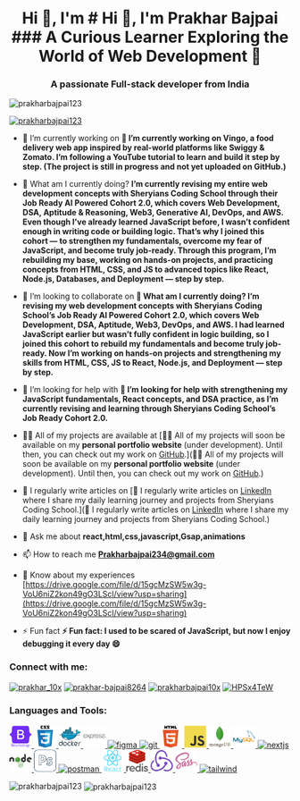 <h1 align="center">Hi 👋, I'm # Hi 👋, I'm Prakhar Bajpai ### A Curious Learner Exploring the World of Web Development 🚀</h1>
<h3 align="center">A passionate Full-stack developer from India</h3>

<p align="left"> <img src="https://komarev.com/ghpvc/?username=prakharbajpai123&label=Profile%20views&color=0e75b6&style=flat" alt="prakharbajpai123" /> </p>

<p align="left"> <a href="https://github.com/ryo-ma/github-profile-trophy"><img src="https://github-profile-trophy.vercel.app/?username=prakharbajpai123" alt="prakharbajpai123" /></a> </p>

- 🔭 I’m currently working on **🔭 I’m currently working on **Vingo**, a food delivery web app inspired by real-world platforms like Swiggy & Zomato. I’m following a YouTube tutorial to learn and build it step by step. (The project is still in progress and not yet uploaded on GitHub.)**

- 🌱 What am I currently doing? **I’m currently revising my entire web development concepts with Sheryians Coding School through their Job Ready AI Powered Cohort 2.0, which covers Web Development, DSA, Aptitude & Reasoning, Web3, Generative AI, DevOps, and AWS. Even though I’ve already learned JavaScript before, I wasn’t confident enough in writing code or building logic. That’s why I joined this cohort — to strengthen my fundamentals, overcome my fear of JavaScript, and become truly job-ready. Through this program, I’m rebuilding my base, working on hands-on projects, and practicing concepts from HTML, CSS, and JS to advanced topics like React, Node.js, Databases, and Deployment — step by step.**

- 👯 I’m looking to collaborate on **🌱 What am I currently doing? I’m revising my web development concepts with Sheryians Coding School’s Job Ready AI Powered Cohort 2.0, which covers Web Development, DSA, Aptitude, Web3, DevOps, and AWS. I had learned JavaScript earlier but wasn’t fully confident in logic building, so I joined this cohort to rebuild my fundamentals and become truly job-ready. Now I’m working on hands-on projects and strengthening my skills from HTML, CSS, JS to React, Node.js, and Deployment — step by step.**

- 🤝 I’m looking for help with **🤝 I’m looking for help with strengthening my **JavaScript fundamentals**, **React concepts**, and **DSA practice**, as I’m currently revising and learning through **Sheryians Coding School’s Job Ready Cohort 2.0**.**

- 👨‍💻 All of my projects are available at [👨‍💻 All of my projects will soon be available on my **personal portfolio website** (under development). Until then, you can check out my work on [GitHub](https://github.com/PrakharBajpai123).](👨‍💻 All of my projects will soon be available on my **personal portfolio website** (under development). Until then, you can check out my work on [GitHub](https://github.com/PrakharBajpai123).)

- 📝 I regularly write articles on [📝 I regularly write articles on [LinkedIn](www.linkedin.com/in/prakhar-bajpai8264) where I share my daily learning journey and projects from Sheryians Coding School.](📝 I regularly write articles on [LinkedIn](www.linkedin.com/in/prakhar-bajpai8264) where I share my daily learning journey and projects from Sheryians Coding School.)

- 💬 Ask me about **react,html,css,javascript,Gsap,animations**

- 📫 How to reach me **Prakharbajpai234@gmail.com**

- 📄 Know about my experiences [https://drive.google.com/file/d/15gcMzSW5w3g-VoU6niZ2kon49gO3LScl/view?usp=sharing](https://drive.google.com/file/d/15gcMzSW5w3g-VoU6niZ2kon49gO3LScl/view?usp=sharing)

- ⚡ Fun fact **⚡ Fun fact: I used to be scared of JavaScript, but now I enjoy debugging it every day 😄**

<h3 align="left">Connect with me:</h3>
<p align="left">
<a href="https://twitter.com/prakhar_10x" target="blank"><img align="center" src="https://raw.githubusercontent.com/rahuldkjain/github-profile-readme-generator/master/src/images/icons/Social/twitter.svg" alt="prakhar_10x" height="30" width="40" /></a>
<a href="https://linkedin.com/in/prakhar-bajpai8264" target="blank"><img align="center" src="https://raw.githubusercontent.com/rahuldkjain/github-profile-readme-generator/master/src/images/icons/Social/linked-in-alt.svg" alt="prakhar-bajpai8264" height="30" width="40" /></a>
<a href="https://instagram.com/prakharbajpai10x" target="blank"><img align="center" src="https://raw.githubusercontent.com/rahuldkjain/github-profile-readme-generator/master/src/images/icons/Social/instagram.svg" alt="prakharbajpai10x" height="30" width="40" /></a>
<a href="https://discord.gg/HPSx4TeW" target="blank"><img align="center" src="https://raw.githubusercontent.com/rahuldkjain/github-profile-readme-generator/master/src/images/icons/Social/discord.svg" alt="HPSx4TeW" height="30" width="40" /></a>
</p>

<h3 align="left">Languages and Tools:</h3>
<p align="left"> <a href="https://getbootstrap.com" target="_blank" rel="noreferrer"> <img src="https://raw.githubusercontent.com/devicons/devicon/master/icons/bootstrap/bootstrap-plain-wordmark.svg" alt="bootstrap" width="40" height="40"/> </a> <a href="https://www.w3schools.com/css/" target="_blank" rel="noreferrer"> <img src="https://raw.githubusercontent.com/devicons/devicon/master/icons/css3/css3-original-wordmark.svg" alt="css3" width="40" height="40"/> </a> <a href="https://www.docker.com/" target="_blank" rel="noreferrer"> <img src="https://raw.githubusercontent.com/devicons/devicon/master/icons/docker/docker-original-wordmark.svg" alt="docker" width="40" height="40"/> </a> <a href="https://expressjs.com" target="_blank" rel="noreferrer"> <img src="https://raw.githubusercontent.com/devicons/devicon/master/icons/express/express-original-wordmark.svg" alt="express" width="40" height="40"/> </a> <a href="https://www.figma.com/" target="_blank" rel="noreferrer"> <img src="https://www.vectorlogo.zone/logos/figma/figma-icon.svg" alt="figma" width="40" height="40"/> </a> <a href="https://git-scm.com/" target="_blank" rel="noreferrer"> <img src="https://www.vectorlogo.zone/logos/git-scm/git-scm-icon.svg" alt="git" width="40" height="40"/> </a> <a href="https://www.w3.org/html/" target="_blank" rel="noreferrer"> <img src="https://raw.githubusercontent.com/devicons/devicon/master/icons/html5/html5-original-wordmark.svg" alt="html5" width="40" height="40"/> </a> <a href="https://developer.mozilla.org/en-US/docs/Web/JavaScript" target="_blank" rel="noreferrer"> <img src="https://raw.githubusercontent.com/devicons/devicon/master/icons/javascript/javascript-original.svg" alt="javascript" width="40" height="40"/> </a> <a href="https://www.mongodb.com/" target="_blank" rel="noreferrer"> <img src="https://raw.githubusercontent.com/devicons/devicon/master/icons/mongodb/mongodb-original-wordmark.svg" alt="mongodb" width="40" height="40"/> </a> <a href="https://www.mysql.com/" target="_blank" rel="noreferrer"> <img src="https://raw.githubusercontent.com/devicons/devicon/master/icons/mysql/mysql-original-wordmark.svg" alt="mysql" width="40" height="40"/> </a> <a href="https://nextjs.org/" target="_blank" rel="noreferrer"> <img src="https://cdn.worldvectorlogo.com/logos/nextjs-2.svg" alt="nextjs" width="40" height="40"/> </a> <a href="https://nodejs.org" target="_blank" rel="noreferrer"> <img src="https://raw.githubusercontent.com/devicons/devicon/master/icons/nodejs/nodejs-original-wordmark.svg" alt="nodejs" width="40" height="40"/> </a> <a href="https://www.photoshop.com/en" target="_blank" rel="noreferrer"> <img src="https://raw.githubusercontent.com/devicons/devicon/master/icons/photoshop/photoshop-line.svg" alt="photoshop" width="40" height="40"/> </a> <a href="https://postman.com" target="_blank" rel="noreferrer"> <img src="https://www.vectorlogo.zone/logos/getpostman/getpostman-icon.svg" alt="postman" width="40" height="40"/> </a> <a href="https://reactjs.org/" target="_blank" rel="noreferrer"> <img src="https://raw.githubusercontent.com/devicons/devicon/master/icons/react/react-original-wordmark.svg" alt="react" width="40" height="40"/> </a> <a href="https://redis.io" target="_blank" rel="noreferrer"> <img src="https://raw.githubusercontent.com/devicons/devicon/master/icons/redis/redis-original-wordmark.svg" alt="redis" width="40" height="40"/> </a> <a href="https://redux.js.org" target="_blank" rel="noreferrer"> <img src="https://raw.githubusercontent.com/devicons/devicon/master/icons/redux/redux-original.svg" alt="redux" width="40" height="40"/> </a> <a href="https://sass-lang.com" target="_blank" rel="noreferrer"> <img src="https://raw.githubusercontent.com/devicons/devicon/master/icons/sass/sass-original.svg" alt="sass" width="40" height="40"/> </a> <a href="https://tailwindcss.com/" target="_blank" rel="noreferrer"> <img src="https://www.vectorlogo.zone/logos/tailwindcss/tailwindcss-icon.svg" alt="tailwind" width="40" height="40"/> </a> </p>

<p><img align="left" src="https://github-readme-stats.vercel.app/api/top-langs?username=prakharbajpai123&show_icons=true&locale=en&layout=compact" alt="prakharbajpai123" /></p>

<p>&nbsp;<img align="center" src="https://github-readme-stats.vercel.app/api?username=prakharbajpai123&show_icons=true&locale=en" alt="prakharbajpai123" /></p>
